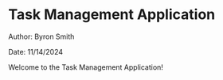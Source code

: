 # Task Management Application

Author: Byron Smith

Date: 11/14/2024

Welcome to the Task Management Application!

